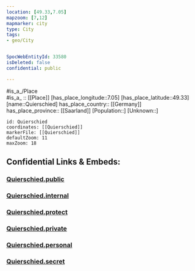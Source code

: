 ```yaml
---
location: [49.33,7.05] 
mapzoom: [7,12] 
mapmarker: city 
type: City
tags:
- geo/City


SpocWebEntityId: 33580
isDeleted: false
confidential: public

---
```

#is_a_/Place  
#is_a_ :: [[Place]] 
[has_place_longitude::7.05] 
[has_place_latitude::49.33] 
[name::Quierschied] 
has_place_country:: [[Germany]]  
has_place_province:: [[Saarland]] 
[Population::] 
[Unknown::] 


```leaflet
id: Quierschied
coordinates: [[Quierschied]] 
markerFile: [[Quierschied]] 
defaultZoom: 11 
maxZoom: 18
```


## Confidential Links & Embeds: 

### [Quierschied.public](/_public/\Earth\Continent\Europe\Europe~Central\Germany\Germany~West\Saarland\counties~Saarland\Region~Saarbrücken\cities~SaarbrückenQuierschied.public.md) 

### [Quierschied.internal](/_internal/\Earth\Continent\Europe\Europe~Central\Germany\Germany~West\Saarland\counties~Saarland\Region~Saarbrücken\cities~SaarbrückenQuierschied.internal.md) 

### [Quierschied.protect](/_protect/\Earth\Continent\Europe\Europe~Central\Germany\Germany~West\Saarland\counties~Saarland\Region~Saarbrücken\cities~SaarbrückenQuierschied.protect.md) 

### [Quierschied.private](/_private/\Earth\Continent\Europe\Europe~Central\Germany\Germany~West\Saarland\counties~Saarland\Region~Saarbrücken\cities~SaarbrückenQuierschied.private.md) 

### [Quierschied.personal](/_personal/\Earth\Continent\Europe\Europe~Central\Germany\Germany~West\Saarland\counties~Saarland\Region~Saarbrücken\cities~SaarbrückenQuierschied.personal.md) 

### [Quierschied.secret](/_secret/\Earth\Continent\Europe\Europe~Central\Germany\Germany~West\Saarland\counties~Saarland\Region~Saarbrücken\cities~SaarbrückenQuierschied.secret.md)

